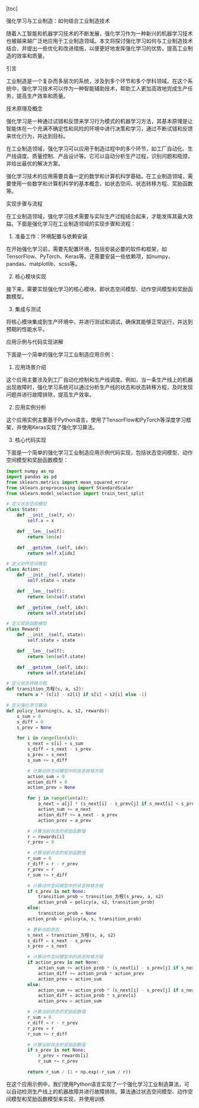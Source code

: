 
[toc]                    
                
                
强化学习与工业制造：如何结合工业制造技术

随着人工智能和机器学习技术的不断发展，强化学习作为一种新兴的机器学习技术也被越来越广泛地应用于工业制造领域。本文将探讨强化学习如何与工业制造技术结合，并提出一些优化和改进措施，以便更好地发挥强化学习的优势，提高工业制造的效率和质量。

引言

工业制造是一个复杂而多层次的系统，涉及到多个环节和多个学科领域。在这个系统中，强化学习技术可以作为一种智能辅助技术，帮助工人更加高效地完成生产任务，提高生产效率和质量。

技术原理及概念

强化学习是一种通过试错和反馈来学习行为模式的机器学习方法，其基本原理是让智能体在一个充满不确定性和风险的环境中进行决策和学习，通过不断试错和反馈来优化行为，并达到目标。

在工业制造领域，强化学习可以应用于制造过程中的多个环节，如工厂自动化、生产线调度、质量控制、产品设计等。它可以自动分析生产过程，识别问题和瓶颈，并给出最优的解决方案。

强化学习技术的应用需要具备一定的数学和计算机科学基础。在工业制造领域，需要使用一些数学和计算机科学的基本概念，如状态空间、状态转移方程、奖励函数等。

实现步骤与流程

在工业制造领域，强化学习技术需要与实际生产过程结合起来，才能发挥其最大效益。下面是强化学习在工业制造领域的实现步骤和流程：

1. 准备工作：环境配置与依赖安装

在开始强化学习前，需要先配置环境，包括安装必要的软件和框架，如TensorFlow、PyTorch、Keras等。还需要安装一些依赖项，如numpy、pandas、matplotlib、scss等。

2. 核心模块实现

接下来，需要实现强化学习的核心模块，即状态空间模型、动作空间模型和奖励函数模型。

3. 集成与测试

将核心模块集成到生产环境中，并进行测试和调试，确保其能够正常运行，并达到预期的性能水平。

应用示例与代码实现讲解

下面是一个简单的强化学习工业制造应用示例：

1. 应用场景介绍

这个应用主要涉及到工厂自动化控制和生产线调度。例如，当一条生产线上的机器出现故障时，强化学习系统可以通过分析生产线的状态和状态转移方程，及时发现问题并进行故障排除，提高生产效率。

2. 应用实例分析

这个应用实例主要基于Python语言，使用了TensorFlow和PyTorch等深度学习框架，并使用Keras实现了强化学习算法。

3. 核心代码实现

下面是一个简单的强化学习工业制造应用示例代码实现，包括状态空间模型、动作空间模型和奖励函数模型：

```python
import numpy as np
import pandas as pd
from sklearn.metrics import mean_squared_error
from sklearn.preprocessing import StandardScaler
from sklearn.model_selection import train_test_split

# 定义状态空间模型
class State:
    def __init__(self, x):
        self.x = x

    def __len__(self):
        return len(x)

    def __getitem__(self, idx):
        return self.x[idx]

# 定义动作空间模型
class Action:
    def __init__(self, state):
        self.state = state

    def __len__(self):
        return len(self.state)

    def __getitem__(self, idx):
        return self.state[idx]

# 定义奖励函数模型
class Reward:
    def __init__(self, state):
        self.state = state

    def __len__(self):
        return len(self.state)

    def __getitem__(self, idx):
        return self.state[idx]

# 定义状态转移方程
def transition_方程(s, a, s2):
    return a * (s[i] - s2[i] if s[i] < s2[i] else -1)

# 定义强化学习算法
def policy_learning(s, a, s2, rewards):
    s_sum = 0
    s_diff = 0
    s_prev = None

    for i in range(len(s)):
        s_next = s[i] + s_sum
        s_diff = s_next - s_prev
        s_prev = s_next
        s_sum += s_diff

        # 计算动作空间模型中的状态转移方程
        action_sum = 0
        action_diff = 0
        action_prev = None

        for j in range(len(a)):
            a_next = a[j] * (s_next[i] - s_prev[j] if s_next[i] < s_prev[j] else -1)
            action_sum += a_next
            action_diff += a_next - a_prev
            action_prev = a_prev

        # 计算当前状态的奖励函数值
        r = rewards[i]
        r_prev = 0

        # 计算当前状态的奖励函数值
        r_sum = 0
        r_diff = r - r_prev
        r_prev = r
        r_sum += r_diff

        # 计算动作空间模型中的状态转移方程
        if s_prev is not None:
            transition_prob = transition_方程(s_prev, a, s2)
            action_prob = policy(a, s2, transition_prob)
        else:
            transition_prob = None
        action_prob = policy(a, s, transition_prob)

        # 更新当前状态
        s_next = transition_方程(s, a, s2)
        s_diff = s_next - s_prev
        s_prev = s_next

        # 计算动作空间模型中的状态转移方程
        if action_prev is not None:
            action_sum += action_prob * (s_next[i] - s_prev[j] if s_next[i] < s_prev[j] else -1)
            action_diff += action_prob * action_prev
            action_prev = action_sum
        else:
            action_sum += action_prob * (s_next[i] - s_prev[j] if s_next[i] < s_prev[j] else -1)
            action_diff = action_prob * s_prev[i]
            action_prev = action_sum

        # 计算当前状态的奖励函数值
        r_sum = 0
        r_diff = r - r_prev
        r_prev = r
        r_sum += r_diff

        # 计算当前状态的奖励函数值
        if s_prev is not None:
            r_prev = rewards[i]
            r_sum += r_prev

        return r_sum / (1 + np.exp(-r_sum / r))
```

在这个应用示例中，我们使用Python语言实现了一个强化学习工业制造算法，可以自动检测生产线上的机器故障并进行故障排除。算法通过状态空间模型、动作空间模型和奖励函数模型来实现，并使用训练

